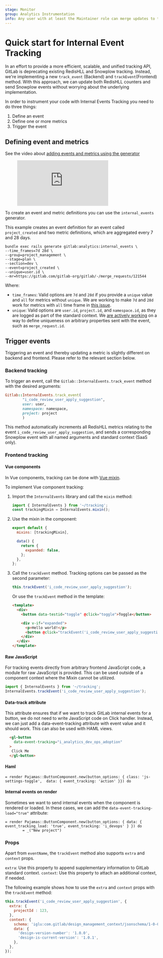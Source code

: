 ```yaml
---
stage: Monitor
group: Analytics Instrumentation
info: Any user with at least the Maintainer role can merge updates to this content. For details, see https://docs.gitlab.com/ee/development/development_processes.html#development-guidelines-review.
---
```


# Quick start for Internal Event Tracking

In an effort to provide a more efficient, scalable, and unified tracking API, GitLab is deprecating existing RedisHLL and Snowplow tracking. Instead, we're implementing a new `track_event` (Backend) and `trackEvent`(Frontend) method.
With this approach, we can update both RedisHLL counters and send Snowplow events without worrying about the underlying implementation.

In order to instrument your code with Internal Events Tracking you need to do three things:

1. Define an event
1. Define one or more metrics
1. Trigger the event

## Defining event and metrics

<div class="video-fallback">
  See the video about <a href="https://www.youtube.com/watch?v=QICKWznLyy0">adding events and metrics using the generator</a>
</div>
<figure class="video_container">
  <iframe src="https://www.youtube-nocookie.com/embed/QICKWznLyy0" frameborder="0" allowfullscreen="true"> </iframe>
</figure>

To create an event and metric definitions you can use the `internal_events` generator.

This example creates an event definition for an event called `project_created` and two metric definitions, which are aggregated every 7 and 28 days.

```shell
bundle exec rails generate gitlab:analytics:internal_events \
--time_frames=7d 28d \
--group=project_management \
--stage=plan \
--section=dev \
--event=project_created \
--unique=user.id \
--mr=https://gitlab.com/gitlab-org/gitlab/-/merge_requests/121544
```

Where:

- `time_frames`: Valid options are `7d` and `28d` if you provide a `unique` value and `all` for metrics without `unique`. We are working to make `7d` and `28d` work for metrics with `all` time frame in [this issue](https://gitlab.com/gitlab-org/gitlab/-/issues/411264).
- `unique`: Valid options are `user.id`, `project.id`, and `namespace.id`, as they are logged as part of the standard context. We [are actively working](https://gitlab.com/gitlab-org/gitlab/-/issues/411255) on a way to define uniqueness on arbitrary properties sent with the event, such as `merge_request.id`.

## Trigger events

Triggering an event and thereby updating a metric is slightly different on backend and frontend. Please refer to the relevant section below.

### Backend tracking

To trigger an event, call the `Gitlab::InternalEvents.track_event` method with the desired arguments:

```ruby
Gitlab::InternalEvents.track_event(
        "i_code_review_user_apply_suggestion",
        user: user,
        namespace: namespace,
        project: project
        )
```

This method automatically increments all RedisHLL metrics relating to the event `i_code_review_user_apply_suggestion`, and sends a corresponding Snowplow event with all named arguments and standard context (SaaS only).

### Frontend tracking

#### Vue components

In Vue components, tracking can be done with [Vue mixin](https://gitlab.com/gitlab-org/gitlab/-/blob/master/app/assets/javascripts/tracking/internal_events.js#L29).

To implement Vue component tracking:

1. Import the `InternalEvents` library and call the `mixin` method:

     ```javascript
     import { InternalEvents } from '~/tracking';
     const trackingMixin = InternalEvents.mixin();
    ```

1. Use the mixin in the component:

   ```javascript
   export default {
     mixins: [trackingMixin],

     data() {
       return {
         expanded: false,
       };
     },
   };
   ```

1. Call the `trackEvent` method. Tracking options can be passed as the second parameter:

   ```javascript
   this.trackEvent('i_code_review_user_apply_suggestion');
   ```

   Or use the `trackEvent` method in the template:

   ```html
   <template>
     <div>
       <button data-testid="toggle" @click="toggle">Toggle</button>

       <div v-if="expanded">
         <p>Hello world!</p>
         <button @click="trackEvent('i_code_review_user_apply_suggestion')">Track another event</button>
       </div>
     </div>
   </template>
   ```

#### Raw JavaScript

For tracking events directly from arbitrary frontend JavaScript code, a module for raw JavaScript is provided. This can be used outside of a component context where the Mixin cannot be utilized.

```javascript
import { InternalEvents } from '~/tracking';
InternalEvents.trackEvent('i_code_review_user_apply_suggestion');
```

#### Data-track attribute

This attribute ensures that if we want to track GitLab internal events for a button, we do not need to write JavaScript code on Click handler. Instead, we can just add a data-event-tracking attribute with event value and it should work. This can also be used with HAML views.

```html
  <gl-button
    data-event-tracking="i_analytics_dev_ops_adoption"
  >
   Click Me
  </gl-button>
```

#### Haml

```haml
= render Pajamas::ButtonComponent.new(button_options: { class: 'js-settings-toggle',  data: { event_tracking: 'action' }}) do
```

#### Internal events on render

Sometimes we want to send internal events when the component is rendered or loaded. In these cases, we can add the `data-event-tracking-load="true"` attribute:

```haml
= render Pajamas::ButtonComponent.new(button_options: { data: { event_tracking_load: 'true', event_tracking: 'i_devops' } }) do
        = _("New project")
```

### Props

Apart from `eventName`, the `trackEvent` method also supports `extra` and `context` props.

`extra`: Use this property to append supplementary information to GitLab standard context.
`context`: Use this property to attach an additional context, if needed.

The following example shows how to use the `extra` and `context` props with the `trackEvent` method:

```javascript
this.trackEvent('i_code_review_user_apply_suggestion', {
  extra: {
    projectId : 123,
  },
  context: {
    schema: 'iglu:com.gitlab/design_management_context/jsonschema/1-0-0',
    data: {
      'design-version-number': '1.0.0',
      'design-is-current-version': '1.0.1',
    },
  },
});
```

